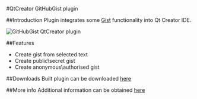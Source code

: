 #QtCreator GitHubGist plugin

##Introduction
Plugin integrates some [Gist](https://gist.github.com/ "Gist") functionality into Qt Creator IDE.

![GitHubGist QtCreator plugin](https://cloud.githubusercontent.com/assets/6506296/7642048/8d17e120-fa96-11e4-9c1d-8aa18cc93325.png)

##Features
* Create gist from selected text
* Create public\secret gist
* Create anonymous\authorised gist

##Downloads
Built plugin can be downloaded [here][a4aa694e]

  [a4aa694e]: https://github.com/justCxx/QtcGistPlugin/releases "Download"

##More info
Additional information can be obtained [here][f50d083b]

  [f50d083b]: https://vk.com/qtdev "QtDevClub"
